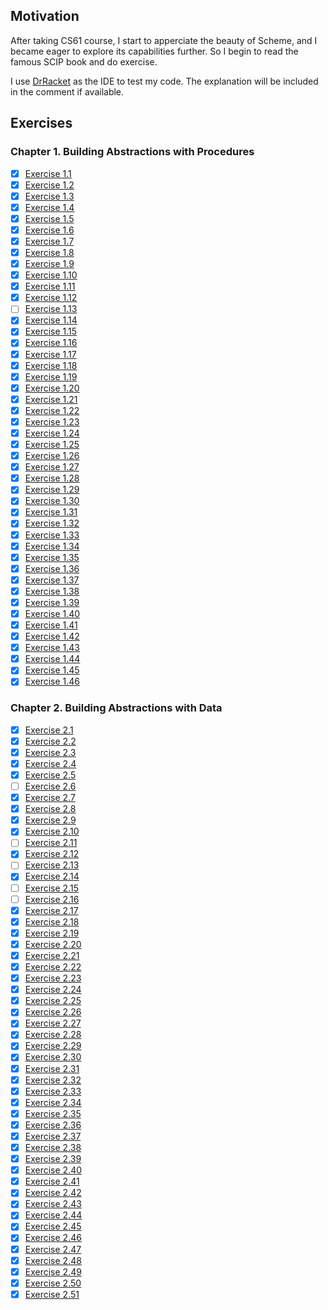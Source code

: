 ## Motivation
After taking CS61 course, I start to apperciate the beauty of Scheme, and I became eager to explore its capabilities further. So I begin to read the famous SCIP book and do exercise.

I use [DrRacket](https://docs.racket-lang.org/drracket/index.html) as the IDE to test my code. The explanation will be included in the comment if available.
## Exercises
### Chapter 1. Building Abstractions with Procedures
- [x] [Exercise 1.1](./Chapter01/01.rkt)
- [x] [Exercise 1.2](./Chapter01/02.rkt)
- [x] [Exercise 1.3](./Chapter01/03.rkt)
- [x] [Exercise 1.4](./Chapter01/04.rkt)
- [x] [Exercise 1.5](./Chapter01/05.rkt)
- [x] [Exercise 1.6](./Chapter01/06.rkt)
- [x] [Exercise 1.7](./Chapter01/07.rkt)
- [x] [Exercise 1.8](./Chapter01/08.rkt)
- [x] [Exercise 1.9](./Chapter01/09.rkt)
- [x] [Exercise 1.10](./Chapter01/10.rkt)
- [x] [Exercise 1.11](./Chapter01/11.rkt)
- [x] [Exercise 1.12](./Chapter01/12.rkt)
- [ ] [Exercise 1.13](./Chapter01/13.rkt)
- [x] [Exercise 1.14](./Chapter01/14.rkt)
- [x] [Exercise 1.15](./Chapter01/15.rkt)
- [x] [Exercise 1.16](./Chapter01/16.rkt)
- [x] [Exercise 1.17](./Chapter01/17.rkt)
- [x] [Exercise 1.18](./Chapter01/18.rkt)
- [x] [Exercise 1.19](./Chapter01/19.rkt)
- [x] [Exercise 1.20](./Chapter01/20.rkt)
- [x] [Exercise 1.21](./Chapter01/21.rkt)
- [x] [Exercise 1.22](./Chapter01/22.rkt)
- [x] [Exercise 1.23](./Chapter01/23.rkt)
- [x] [Exercise 1.24](./Chapter01/24.rkt)
- [x] [Exercise 1.25](./Chapter01/25.rkt)
- [x] [Exercise 1.26](./Chapter01/26.rkt)
- [x] [Exercise 1.27](./Chapter01/27.rkt)
- [x] [Exercise 1.28](./Chapter01/28.rkt)
- [x] [Exercise 1.29](./Chapter01/29.rkt)
- [x] [Exercise 1.30](./Chapter01/30.rkt)
- [x] [Exercise 1.31](./Chapter01/31.rkt)
- [x] [Exercise 1.32](./Chapter01/32.rkt)
- [x] [Exercise 1.33](./Chapter01/33.rkt)
- [x] [Exercise 1.34](./Chapter01/34.rkt)
- [x] [Exercise 1.35](./Chapter01/35.rkt)
- [x] [Exercise 1.36](./Chapter01/36.rkt)
- [x] [Exercise 1.37](./Chapter01/37.rkt)
- [x] [Exercise 1.38](./Chapter01/38.rkt)
- [x] [Exercise 1.39](./Chapter01/39.rkt)
- [x] [Exercise 1.40](./Chapter01/40.rkt)
- [x] [Exercise 1.41](./Chapter01/41.rkt)
- [x] [Exercise 1.42](./Chapter01/42.rkt)
- [x] [Exercise 1.43](./Chapter01/43.rkt)
- [x] [Exercise 1.44](./Chapter01/44.rkt)
- [x] [Exercise 1.45](./Chapter01/45.rkt)
- [x] [Exercise 1.46](./Chapter01/46.rkt)
### Chapter 2. Building Abstractions with Data
- [x] [Exercise 2.1](./Chapter02/01.rkt)
- [x] [Exercise 2.2](./Chapter02/02.rkt)
- [x] [Exercise 2.3](./Chapter02/03.rkt)
- [x] [Exercise 2.4](./Chapter02/04.rkt)
- [x] [Exercise 2.5](./Chapter02/05.rkt)
- [ ] [Exercise 2.6](./Chapter02/06.rkt)
- [x] [Exercise 2.7](./Chapter02/07.rkt)
- [x] [Exercise 2.8](./Chapter02/08.rkt)
- [x] [Exercise 2.9](./Chapter02/09.rkt)
- [x] [Exercise 2.10](./Chapter02/10.rkt)
- [ ] [Exercise 2.11](./Chapter02/11.rkt)
- [x] [Exercise 2.12](./Chapter02/12.rkt)
- [ ] [Exercise 2.13](./Chapter02/13.rkt)
- [x] [Exercise 2.14](./Chapter02/14.rkt)
- [ ] [Exercise 2.15](./Chapter02/15.rkt)
- [ ] [Exercise 2.16](./Chapter02/16.rkt)
- [x] [Exercise 2.17](./Chapter02/17.rkt)
- [x] [Exercise 2.18](./Chapter02/18.rkt)
- [x] [Exercise 2.19](./Chapter02/19.rkt)
- [x] [Exercise 2.20](./Chapter02/20.rkt)
- [x] [Exercise 2.21](./Chapter02/21.rkt)
- [x] [Exercise 2.22](./Chapter02/22.rkt)
- [x] [Exercise 2.23](./Chapter02/23.rkt)
- [x] [Exercise 2.24](./Chapter02/24.rkt)
- [x] [Exercise 2.25](./Chapter02/25.rkt)
- [x] [Exercise 2.26](./Chapter02/26.rkt)
- [x] [Exercise 2.27](./Chapter02/27.rkt)
- [x] [Exercise 2.28](./Chapter02/28.rkt)
- [x] [Exercise 2.29](./Chapter02/29.rkt)
- [x] [Exercise 2.30](./Chapter02/30.rkt)
- [x] [Exercise 2.31](./Chapter02/31.rkt)
- [x] [Exercise 2.32](./Chapter02/32.rkt)
- [x] [Exercise 2.33](./Chapter02/33.rkt)
- [x] [Exercise 2.34](./Chapter02/34.rkt)
- [x] [Exercise 2.35](./Chapter02/35.rkt)
- [x] [Exercise 2.36](./Chapter02/36.rkt)
- [x] [Exercise 2.37](./Chapter02/37.rkt)
- [x] [Exercise 2.38](./Chapter02/38.rkt)
- [x] [Exercise 2.39](./Chapter02/39.rkt)
- [x] [Exercise 2.40](./Chapter02/40.rkt)
- [x] [Exercise 2.41](./Chapter02/41.rkt)
- [x] [Exercise 2.42](./Chapter02/42.rkt)
- [x] [Exercise 2.43](./Chapter02/43.rkt)
- [x] [Exercise 2.44](./Chapter02/44.rkt)
- [x] [Exercise 2.45](./Chapter02/45.rkt)
- [x] [Exercise 2.46](./Chapter02/46.rkt)
- [x] [Exercise 2.47](./Chapter02/47.rkt)
- [x] [Exercise 2.48](./Chapter02/48.rkt)
- [x] [Exercise 2.49](./Chapter02/49.rkt)
- [x] [Exercise 2.50](./Chapter02/50.rkt)
- [x] [Exercise 2.51](./Chapter02/51.rkt)